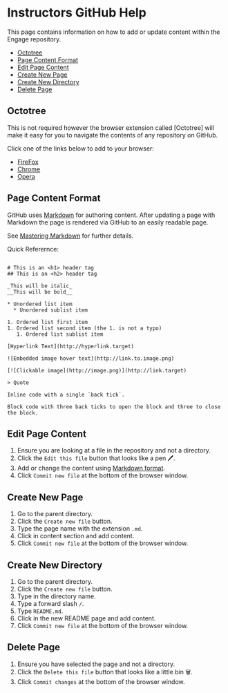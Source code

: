 # Instructors GitHub Help

This page contains information on how to add or update content within the Engage repository.

* [Octotree](#octotree)
* [Page Content Format](#page-content-format)
* [Edit Page Content](#edit-page-content)
* [Create New Page](#create-new-page)
* [Create New Directory](#create-new-directory)
* [Delete Page](#delete-page)

## Octotree

This is not required however the browser extension called [Octotree] will make it easy for you to navigate the contents of any repository on GitHub.

Click one of the links below to add to your browser:

* [FireFox](https://addons.mozilla.org/en-US/firefox/addon/octotree/)
* [Chrome](https://chrome.google.com/webstore/detail/octotree/bkhaagjahfmjljalopjnoealnfndnagc)
* [Opera](https://addons.opera.com/en/extensions/details/octotree/)

## Page Content Format

GitHub uses [Markdown](https://en.wikipedia.org/wiki/Markdown) for authoring content. After updating a page with Markdown the page is rendered via GitHub to an easily readable page.

See [Mastering Markdown](https://guides.github.com/features/mastering-markdown/) for further details.

Quick Referernce:

```

# This is an <h1> header tag
## This is an <h2> header tag

_This will be italic_
__This will be bold__

* Unordered list item
  * Unordered sublist item

1. Ordered list first item
1. Ordered list second item (the 1. is not a typo)
   1. Ordered list sublist item

[Hyperlink Text](http://hyperlink.target)

![Embedded image hover text](http://link.to.image.png)

[![Clickable image](http://image.png)](http://link.target)

> Quote

Inline code with a single `back tick`.

Block code with three back ticks to open the block and three to close the block.

```

## Edit Page Content

1. Ensure you are looking at a file in the repository and not a directory.
1. Click the `Edit this file` button that looks like a pen 🖊️.
1. Add or change the content using [Markdown format](https://guides.github.com/features/mastering-markdown/).
1. Click `Commit new file` at the bottom of the browser window.

## Create New Page

1. Go to the parent directory.
1. Click the `Create new file` button.
1. Type the page name with the extension `.md`.
1. Click in content section and add content.
1. Click `Commit new file` at the bottom of the browser window.

## Create New Directory

1. Go to the parent directory.
1. Click the `Create new file` button.
1. Type in the directory name.
1. Type a forward slash `/`.
1. Type `README.md`.
1. Click in the new README page and add content.
1. Click `Commit new file` at the bottom of the browser window.

## Delete Page

1. Ensure you have selected the page and not a directory.
1. Click the `Delete this file` button that looks like a little bin 🗑️.
1. Click `Commit changes` at the bottom of the browser window.

